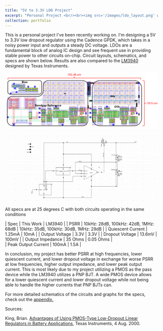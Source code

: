 ```yaml
---
title: "5V to 3.3V LDO Project"
excerpt: "Personal Project <br/><br><img src='/images/ldo_layout.png' width='50%' height='50%'>"
collection: portfolio
---
```


This is a personal project I've been recently working on. I'm designing a 5V to 3.3V low dropout regulator using the Cadence GPDK, which takes in a noisy power input and outputs a steady DC voltage. LDOs are a fundamental block of analog IC design and see frequent use in providing stable power to other circuits on-chip. Circuit layouts, schematics, and specs are shown below. Results are also compared to the [LM3940](https://www.ti.com/lit/ds/symlink/lm3940.pdf?ts=1754872909603) designed by Texas Instruments.

![](/images/ldo_layout_labeled.png)

![](/images/ldo_schematic.png)

All specs are at 25 degrees C with both circuits operating in the same conditions

| Spec                | This Work                             | LM3940                                |
| PSRR                | 10kHz: 28dB, 100kHz: 42dB, 1MHz: 68dB | 10kHz: 35dB, 100kHz: 30dB, 1MHz: 29dB |
| Quiescent Current   | 1.25mA                                | 10mA                                  |
| Output Voltage      | 3.3V                                  | 3.3V                                  |
| Dropout Voltage     | 13.6mV                                | 100mV                                 |
| Output Impedance    | 35 Ohms                               | 0.05 Ohms                             |  
| Peak Output Current | 100mA                                 | 1.5A                                  |

In conclusion, my project has better PSRR at high frequencies, lower quiescent current, and lower dropout voltage in exchange for worse PSRR at low frequencies, higher output impedance, and lower peak output current. This is most likely due to my project utilizing a PMOS as the pass device while the LM3940 utilizes a PNP BJT. A wide PMOS device allows for a lower quiescent current and lower dropout voltage while not being able to handle the higher currents that PNP BJTs can. 

For more detailed schematics of the circuits and graphs for the specs, check out the [appendix.](/portfolio/portfolio-5/appendix)

Sources:

King, Brian. [Advantages of Using PMOS-Type Low-Dropout Linear Regulators in Battery Applications](www.ti.com/sc/docs/apps/msp/journal/aug2000/aug_04.pdf), Texas Instruments, 4 Aug. 2000. 
